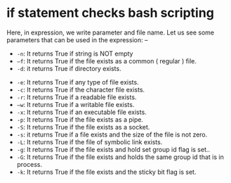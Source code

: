 # if statement checks bash scripting

Here, in expression, we write parameter and file name. Let us see some parameters that can be used in
the expression: –

- `-n`: It returns True if string is NOT empty
- `–f`: It returns True if the file exists as a common ( regular ) file.
- `-d`: it returns True if directory exists.
* `-e`: It returns True if any type of file exists.
* `-c`: It returns True if the character file exists.
* `-r`: It returns True if a readable file exists.
* `–w`: It returns True if a writable file exists.
* `-x`: It returns True if an executable file exists.
* `-p`: It returns True if the file exists as a pipe.
* `-S`: It returns True if the file exists as a socket.
* `-s`: it returns True if a file exists and the size of the file is not zero.
* `-L`: It returns True if the file of symbolic link exists.
* `-g`: It returns True if the file exists and hold set group id flag is set..
* `-G`: It returns True if the file exists and holds the same group id that is in process.
* `-k`: It returns True if the file exists and the sticky bit flag is set.
